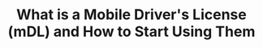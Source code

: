 ---
title: What is a Mobile Driver's License (mDL) and How to Start Using Them
redirect_to: 'https://auth0.com/blog/what-is-mdl-how-to-start-using-them/'
platform: medium
medium_excerpt: Nowadays you could replace your physical driver's license with a digital, cryptographically verifiable one. Let's learn about it and how to start using them.
---